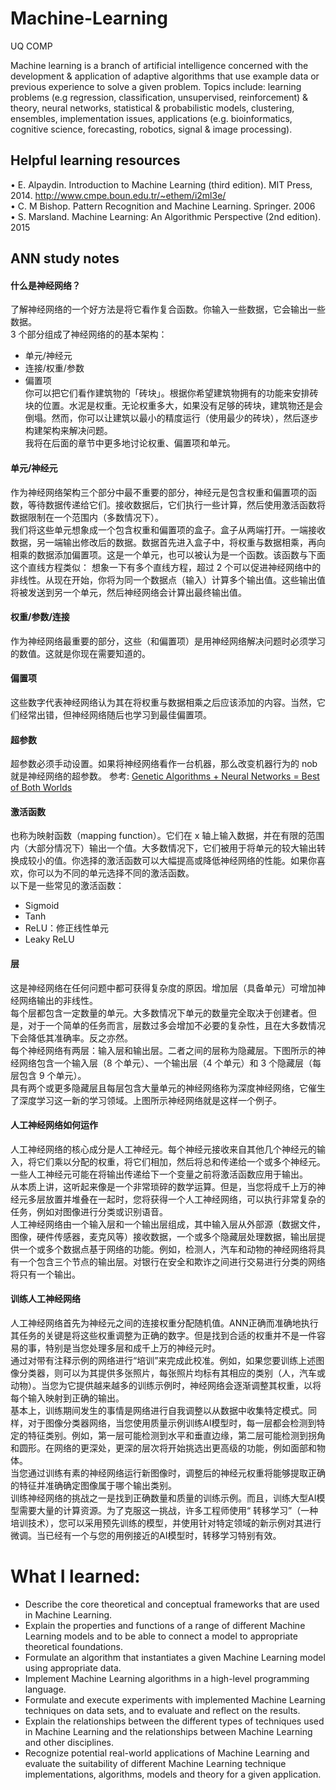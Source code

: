 # Machine-Learning
UQ COMP

Machine learning is a branch of artificial intelligence concerned with the development & application of adaptive algorithms that use example data or previous experience to solve a given problem. Topics include: learning problems (e.g regression, classification, unsupervised, reinforcement) & theory, neural networks, statistical & probabilistic models, clustering, ensembles, implementation issues, applications (e.g. bioinformatics, cognitive science, forecasting, robotics, signal & image processing).

## Helpful learning resources
• E. Alpaydin.  Introduction to Machine Learning (third edition).  MIT Press, 2014. http://www.cmpe.boun.edu.tr/~ethem/i2ml3e/  
• C. M Bishop.  Pattern Recognition and Machine Learning. Springer. 2006  
• S. Marsland. Machine Learning: An Algorithmic Perspective (2nd edition). 2015

## ANN study notes
#### 什么是神经网络？
了解神经网络的一个好方法是将它看作复合函数。你输入一些数据，它会输出一些数据。  
3 个部分组成了神经网络的的基本架构：  
- 单元/神经元  
- 连接/权重/参数  
- 偏置项  
你可以把它们看作建筑物的「砖块」。根据你希望建筑物拥有的功能来安排砖块的位置。水泥是权重。无论权重多大，如果没有足够的砖块，建筑物还是会倒塌。然而，你可以让建筑以最小的精度运行（使用最少的砖块），然后逐步构建架构来解决问题。  
我将在后面的章节中更多地讨论权重、偏置项和单元。  

#### 单元/神经元
作为神经网络架构三个部分中最不重要的部分，神经元是包含权重和偏置项的函数，等待数据传递给它们。接收数据后，它们执行一些计算，然后使用激活函数将数据限制在一个范围内（多数情况下）。  
我们将这些单元想象成一个包含权重和偏置项的盒子。盒子从两端打开。一端接收数据，另一端输出修改后的数据。数据首先进入盒子中，将权重与数据相乘，再向相乘的数据添加偏置项。这是一个单元，也可以被认为是一个函数。该函数与下面这个直线方程类似：
[](img/neutron.jpg)
想象一下有多个直线方程，超过 2 个可以促进神经网络中的非线性。从现在开始，你将为同一个数据点（输入）计算多个输出值。这些输出值将被发送到另一个单元，然后神经网络会计算出最终输出值。  

#### 权重/参数/连接
作为神经网络最重要的部分，这些（和偏置项）是用神经网络解决问题时必须学习的数值。这就是你现在需要知道的。

#### 偏置项
这些数字代表神经网络认为其在将权重与数据相乘之后应该添加的内容。当然，它们经常出错，但神经网络随后也学习到最佳偏置项。

#### 超参数
超参数必须手动设置。如果将神经网络看作一台机器，那么改变机器行为的 nob 就是神经网络的超参数。
参考: [Genetic Algorithms + Neural Networks = Best of Both Worlds](https://towardsdatascience.com/gas-and-nns-6a41f1e8146d)

#### 激活函数
也称为映射函数（mapping function）。它们在 x 轴上输入数据，并在有限的范围内（大部分情况下）输出一个值。大多数情况下，它们被用于将单元的较大输出转换成较小的值。你选择的激活函数可以大幅提高或降低神经网络的性能。如果你喜欢，你可以为不同的单元选择不同的激活函数。  
以下是一些常见的激活函数：
- Sigmoid
[](img/sigmoid.jpg)
- Tanh
[](img/tanh.jpg)
- ReLU：修正线性单元
[](img/relu.jpg)
- Leaky ReLU
[](img/leaky-relu.jpg)

#### 层
这是神经网络在任何问题中都可获得复杂度的原因。增加层（具备单元）可增加神经网络输出的非线性。  
每个层都包含一定数量的单元。大多数情况下单元的数量完全取决于创建者。但是，对于一个简单的任务而言，层数过多会增加不必要的复杂性，且在大多数情况下会降低其准确率。反之亦然。  
每个神经网络有两层：输入层和输出层。二者之间的层称为隐藏层。下图所示的神经网络包含一个输入层（8 个单元）、一个输出层（4 个单元）和 3 个隐藏层（每层包含 9 个单元）。  
[](img/layer.jpg)
具有两个或更多隐藏层且每层包含大量单元的神经网络称为深度神经网络，它催生了深度学习这一新的学习领域。上图所示神经网络就是这样一个例子。  


#### 人工神经网络如何运作
人工神经网络的核心成分是人工神经元。每个神经元接收来自其他几个神经元的输入，将它们乘以分配的权重，将它们相加，然后将总和传递给一个或多个神经元。一些人工神经元可能在将输出传递给下一个变量之前将激活函数应用于输出。  
[](img/nn-basic-components.png)
从本质上讲，这听起来像是一个非常琐碎的数学运算。但是，当您将成千上万的神经元多层放置并堆叠在一起时，您将获得一个人工神经网络，可以执行非常复杂的任务，例如对图像进行分类或识别语音。  
人工神经网络由一个输入层和一个输出层组成，其中输入层从外部源（数据文件，图像，硬件传感器，麦克风等）接收数据，一个或多个隐藏层处理数据，输出层提供一个或多个数据点基于网络的功能。例如，检测人，汽车和动物的神经网络将具有一个包含三个节点的输出层。对银行在安全和欺诈之间进行交易进行分类的网络将只有一个输出。    
[](img/network-layer.jpg)

#### 训练人工神经网络
人工神经网络首先为神经元之间的连接权重分配随机值。ANN正确而准确地执行其任务的关键是将这些权重调整为正确的数字。但是找到合适的权重并不是一件容易的事，特别是当您处理多层和成千上万的神经元时。  
通过对带有注释示例的网络进行“培训”来完成此校准。例如，如果您要训练上述图像分类器，则可以为其提供多张照片，每张照片均标有其相应的类别（人，汽车或动物）。当您为它提供越来越多的训练示例时，神经网络会逐渐调整其权重，以将每个输入映射到正确的输出。  
基本上，训练期间发生的事情是网络进行自我调整以从数据中收集特定模式。同样，对于图像分类器网络，当您使用质量示例训练AI模型时，每一层都会检测到特定的特征类别。例如，第一层可能检测到水平和垂直边缘，第二层可能检测到拐角和圆形。在网络的更深处，更深的层次将开始挑选出更高级的功能，例如面部和物体。  
[](img/layer-extraction.jpg)
当您通过训练有素的神经网络运行新图像时，调整后的神经元权重将能够提取正确的特征并准确确定图像属于哪个输出类别。  
训练神经网络的挑战之一是找到正确数量和质量的训练示例。而且，训练大型AI模型需要大量的计算资源。为了克服这一挑战，许多工程师使用“ 转移学习”（一种培训技术），您可以采用预先训练的模型，并使用针对特定领域的新示例对其进行微调。当已经有一个与您的用例接近的AI模型时，转移学习特别有效。  

# What I learned: 
- Describe the core theoretical and conceptual frameworks that are used in Machine Learning.
-	Explain the properties and functions of a range of different Machine Learning models and to be able to connect a model to appropriate theoretical foundations.
-	Formulate an algorithm that instantiates a given Machine Learning model using appropriate data.
-	Implement Machine Learning algorithms in a high-level programming language.
-	Formulate and execute experiments with implemented Machine Learning techniques on data sets, and to evaluate and reflect on the results.
-	Explain the relationships between the different types of techniques used in Machine Learning and the relationships between Machine Learning and other disciplines.
-	Recognize potential real-world applications of Machine Learning and evaluate the suitability of different Machine Learning technique implementations, algorithms, models and theory for a given application.
